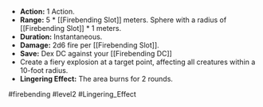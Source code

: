 
  - **Action:** 1 Action.
  - **Range:** 5 * [[Firebending Slot]] meters. Sphere with a radius of [[Firebending Slot]] * 1 meters.
  - **Duration:** Instantaneous.
  - **Damage:** 2d6 fire per [[Firebending Slot]].
  - **Save:** Dex DC against your  [[Firebending DC]] 
  - Create a fiery explosion at a target point, affecting all creatures within a 10-foot radius.
  - **Lingering Effect:** The area burns for 2 rounds.


#firebending #level2 #Lingering_Effect